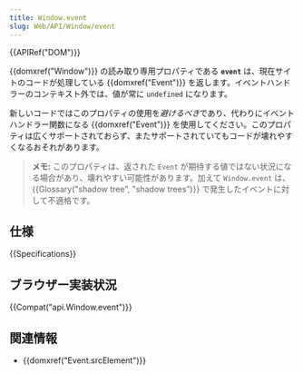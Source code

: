 ```yaml
---
title: Window.event
slug: Web/API/Window/event
---
```


{{APIRef("DOM")}}

{{domxref("Window")}} の読み取り専用プロパティである **`event`** は、現在サイトのコードが処理している {{domxref("Event")}} を返します。イベントハンドラーのコンテキスト外では、値が常に `undefined` になります。

新しいコードではこのプロパティの使用を*避けるべき*であり、代わりにイベントハンドラー関数になる {{domxref("Event")}} を使用してください。このプロパティは広くサポートされておらず、またサポートされていてもコードが壊れやすくなるおそれがあります。

> **メモ:** このプロパティは、返された `Event` が期待する値ではない状況になる場合があり、壊れやすい可能性があります。加えて `Window.event` は、{{Glossary("shadow tree", "shadow trees")}} で発生したイベントに対して不適格です。

## 仕様

{{Specifications}}

## ブラウザー実装状況

{{Compat("api.Window.event")}}

## 関連情報

- {{domxref("Event.srcElement")}}
